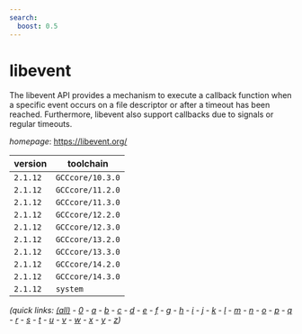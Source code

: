 ```yaml
---
search:
  boost: 0.5
---
```

# libevent

The libevent API provides a mechanism to execute a callback function when  a specific event occurs on a file descriptor or after a timeout has been  reached.  Furthermore, libevent also support callbacks due to signals or  regular timeouts.

*homepage*: <https://libevent.org/>

version | toolchain
--------|----------
``2.1.12`` | ``GCCcore/10.3.0``
``2.1.12`` | ``GCCcore/11.2.0``
``2.1.12`` | ``GCCcore/11.3.0``
``2.1.12`` | ``GCCcore/12.2.0``
``2.1.12`` | ``GCCcore/12.3.0``
``2.1.12`` | ``GCCcore/13.2.0``
``2.1.12`` | ``GCCcore/13.3.0``
``2.1.12`` | ``GCCcore/14.2.0``
``2.1.12`` | ``GCCcore/14.3.0``
``2.1.12`` | ``system``


*(quick links: [(all)](../index.md) - [0](../0/index.md) - [a](../a/index.md) - [b](../b/index.md) - [c](../c/index.md) - [d](../d/index.md) - [e](../e/index.md) - [f](../f/index.md) - [g](../g/index.md) - [h](../h/index.md) - [i](../i/index.md) - [j](../j/index.md) - [k](../k/index.md) - [l](../l/index.md) - [m](../m/index.md) - [n](../n/index.md) - [o](../o/index.md) - [p](../p/index.md) - [q](../q/index.md) - [r](../r/index.md) - [s](../s/index.md) - [t](../t/index.md) - [u](../u/index.md) - [v](../v/index.md) - [w](../w/index.md) - [x](../x/index.md) - [y](../y/index.md) - [z](../z/index.md))*

